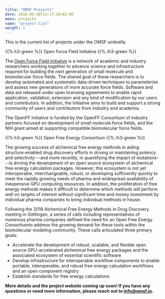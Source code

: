 ```yaml
---
title: "OMSF Projects"
date: 2018-05-30T13:17:20+02:00
menu: projects
name: "project-list"
weight: 1
---
```


This is the current list of projects under the OMSF umbrella.


{{% h3-green %}}
Open Force Field Initiative
{{% /h3-green %}}


The [Open Force Field Initiative](https://openforcefield.org/) is a network of academic and industry researchers working together to advance science and infrastructure required for building the next generation of small molecule and biomolecular force fields. The shared goal of these researchers is to develop automated and systematic data-driven techniques to parameterize and assess new generations of more accurate force fields. Software and data are released under open licensing agreements to enable rapid application, validation, extension and any kind of modification by our users and contributors. In addition, the Initiative aims to build and support a strong community of users and contributors from industry and academia.

The OpenFF Initiative is funded by the OpenFF Consortium of industry partners focused on development of small molecule force fields, and the NIH grant aimed at supporting compatible biomolecular force fields.

{{% h3-green %}}
Open Free Energy Consortium
{{% /h3-green %}}

The growing success of alchemical free energy methods in aiding structure-enabled drug discovery efforts in driving or maintaining potency and selectivity---and more recently, in quantifying the impact of mutations---is driving the development of an open source ecosystem of alchemical free energy calculation packages. However, this ecosystem is not yet interoperable, interchangeable, robust, or developing sufficiently quickly to meet the rapidly growing needs of pharma and widespread availability of inexpensive GPU computing resources. In addition, the proliferation of free energy methods makes it difficult to determine which methods will perform well on targets of interest without significant time and money investment by individual pharma companies to bring individual methods in house.

Following the 2018 Alchemical Free Energy Methods in Drug Discovery meeting in Göttingen, a series of calls including representatives of numerous pharma companies defined the need for an Open Free Energy Consortiumto address the growing demand for these tools within the biomolecular modeling community. These calls articulated three primary goals:

- Accelerate the development of robust, scalable, and flexible open source GPU-accelerated alchemical free energy packages and the associated ecosystem of essential scientific software
- Develop infrastructure for interoperable workflow components to enable portable, interoperable, and robust free energy calculation workflows and an open component registry
- Establish standards for free energy calculations

**More details and the project website coming up soon! If you have any questions or need more information, please reach out to [info@omsf.io](mailto:info@omsf.io).**
